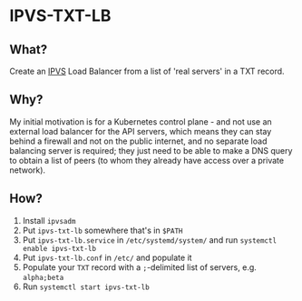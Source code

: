 # IPVS-TXT-LB

## What?

Create an [IPVS](https://en.wikipedia.org/wiki/IP_Virtual_Server) Load Balancer from a list of 'real servers' in a TXT record.

## Why?

My initial motivation is for a Kubernetes control plane - and not use an external load balancer for the API servers, which means they can stay behind a firewall and not on the public internet, and no separate load balancing server is required; they just need to be able to make a DNS query to obtain a list of peers (to whom they already have access over a private network).

## How?

1. Install `ipvsadm`
1. Put `ipvs-txt-lb` somewhere that's in `$PATH`
1. Put `ipvs-txt-lb.service` in `/etc/systemd/system/` and run `systemctl enable ipvs-txt-lb`
1. Put `ipvs-txt-lb.conf` in `/etc/` and populate it
1. Populate your `TXT` record with a `;`-delimited list of servers, e.g. `alpha;beta`
1. Run `systemctl start ipvs-txt-lb`
